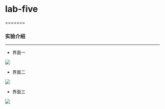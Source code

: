 # lab-five
=======
### 实验介绍
---------
* 界面一


![](https://github.com/vivianxww/images/blob/master/layout/1.png)

* 界面二


![](https://github.com/vivianxww/images/blob/master/layout/3.png)

* 界面三


![](https://github.com/vivianxww/images/blob/master/layout/2.png)
